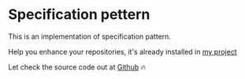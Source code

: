 # Specification pettern

This is an implementation of specification pattern.

Help you enhance your repositories, it's already installed in [my project](https://github.com/minhsangdotcom/Clean-Architecture_The-Template)

Let check the source code out at [Github](https://github.com/minhsangdotcom/specification-pattern) :fire: